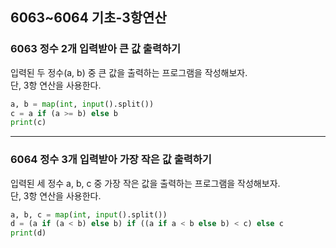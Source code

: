 ## 6063~6064 기초-3항연산

### 6063 정수 2개 입력받아 큰 값 출력하기

입력된 두 정수(a, b) 중 큰 값을 출력하는 프로그램을 작성해보자.  
단, 3항 연산을 사용한다.

```python
a, b = map(int, input().split())
c = a if (a >= b) else b
print(c)
```

---

### 6064 정수 3개 입력받아 가장 작은 값 출력하기

입력된 세 정수 a, b, c 중 가장 작은 값을 출력하는 프로그램을 작성해보자.  
단, 3항 연산을 사용한다.

```python
a, b, c = map(int, input().split())
d = (a if (a < b) else b) if ((a if a < b else b) < c) else c
print(d)
```
